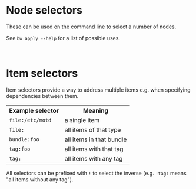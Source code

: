 # Node selectors

These can be used on the command line to select a number of nodes.

See `bw apply --help` for a list of possible uses.

<br>

# Item selectors

Item selectors provide a way to address multiple items e.g. when specifying dependencies between them.

<table>
<tr><th>Example selector</th><th>Meaning</th></tr>
<tr><td><code>file:/etc/motd</code></td><td>a single item</td></tr>
<tr><td><code>file:</code></td><td>all items of that type</td></tr>
<tr><td><code>bundle:foo</code></td><td>all items in that bundle</td></tr>
<tr><td><code>tag:foo</code></td><td>all items with that tag</td></tr>
<tr><td><code>tag:</code></td><td>all items with any tag</td></tr>
</table>

All selectors can be prefixed with `!` to select the inverse (e.g. `!tag:` means "all items without any tag").
